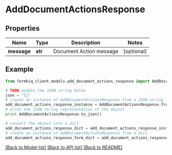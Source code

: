 # AddDocumentActionsResponse


## Properties

Name | Type | Description | Notes
------------ | ------------- | ------------- | -------------
**message** | **str** | Document Action message | [optional] 

## Example

```python
from formkiq_client.models.add_document_actions_response import AddDocumentActionsResponse

# TODO update the JSON string below
json = "{}"
# create an instance of AddDocumentActionsResponse from a JSON string
add_document_actions_response_instance = AddDocumentActionsResponse.from_json(json)
# print the JSON string representation of the object
print AddDocumentActionsResponse.to_json()

# convert the object into a dict
add_document_actions_response_dict = add_document_actions_response_instance.to_dict()
# create an instance of AddDocumentActionsResponse from a dict
add_document_actions_response_form_dict = add_document_actions_response.from_dict(add_document_actions_response_dict)
```
[[Back to Model list]](../README.md#documentation-for-models) [[Back to API list]](../README.md#documentation-for-api-endpoints) [[Back to README]](../README.md)


